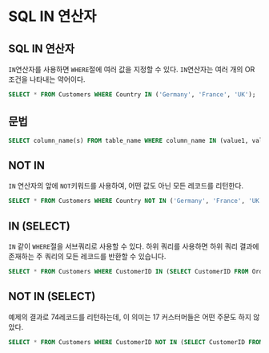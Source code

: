 # SQL IN 연산자
## SQL IN 연산자
`IN`연산자를 사용하면 `WHERE`절에 여러 값을 지정할 수 있다.
`IN`연산자는 여러 개의 OR 조건을 나타내는 약어이다.
```sql
SELECT * FROM Customers WHERE Country IN ('Germany', 'France', 'UK');
```
## 문법
```sql
SELECT column_name(s) FROM table_name WHERE column_name IN (value1, value2, ...)
```
## NOT IN
`IN` 연산자의 앞에 `NOT`키워드를 사용하여, 어떤 값도 아닌 모든 레코드를 리턴한다.
```sql
SELECT * FROM Customers WHERE Country NOT IN ('Germany', 'France', 'UK');
```
## IN (SELECT)
`IN` 같이 `WHERE`절을 서브쿼리로 사용할 수 있다.
하위 쿼리를 사용하면 하위 쿼리 결과에 존재하는 주 쿼리의 모든 레코드를 반환할 수 있습니다.
```sql
SELECT * FROM Customers WHERE CustomerID IN (SELECT CustomerID FROM Orders);
```
## NOT IN (SELECT)
예제의 결과로 74레코드를 리턴하는데, 이 의미는 17 커스터머들은 어떤 주문도 하지 않았다.
```sql
SELECT * FROM Customers WHERE CustomerID NOT IN (SELECT CustomerID FROM Orders);
```


